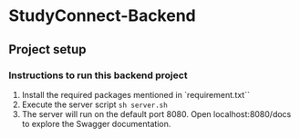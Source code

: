 # StudyConnect-Backend

## Project setup
### Instructions to run this backend project
1. Install the required packages mentioned in `requirement.txt``
2. Execute the server script `sh server.sh`
3. The server will run on the default port 8080. 
Open localhost:8080/docs to explore the Swagger documentation.